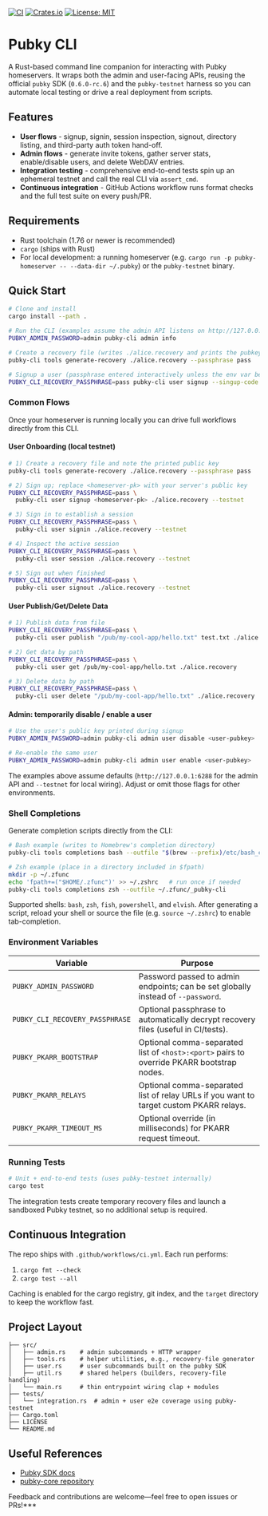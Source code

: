 [![CI](https://github.com/pubky/pubky-cli/actions/workflows/ci.yml/badge.svg)](https://github.com/pubky/pubky-cli/actions/workflows/ci.yml)
[![Crates.io](https://img.shields.io/crates/v/pubky-cli.svg)](https://crates.io/crates/pubky-cli)
[![License: MIT](https://img.shields.io/badge/License-MIT-yellow.svg)](LICENSE)

# Pubky CLI

A Rust-based command line companion for interacting with Pubky homeservers. It wraps both the
admin and user-facing APIs, reusing the official `pubky` SDK (`0.6.0-rc.6`) and the
`pubky-testnet` harness so you can automate local testing or drive a real deployment from scripts.

## Features

- **User flows** - signup, signin, session inspection, signout, directory listing, and third-party auth token hand-off.
- **Admin flows** - generate invite tokens, gather server stats, enable/disable users, and delete WebDAV entries.
- **Integration testing** - comprehensive end-to-end tests spin up an ephemeral testnet and call the real CLI via `assert_cmd`.
- **Continuous integration** - GitHub Actions workflow runs format checks and the full test suite on every push/PR.

## Requirements

- Rust toolchain (1.76 or newer is recommended)
- `cargo` (ships with Rust)
- For local development: a running homeserver (e.g. `cargo run -p pubky-homeserver -- --data-dir ~/.pubky`) or the `pubky-testnet` binary.

## Quick Start

```bash
# Clone and install
cargo install --path .

# Run the CLI (examples assume the admin API listens on http://127.0.0.1:6288)
PUBKY_ADMIN_PASSWORD=admin pubky-cli admin info

# Create a recovery file (writes ./alice.recovery and prints the pubkey)
pubky-cli tools generate-recovery ./alice.recovery --passphrase pass

# Signup a user (passphrase entered interactively unless the env var below is set)
PUBKY_CLI_RECOVERY_PASSPHRASE=pass pubky-cli user signup --singup-code <signup-code> <homeserver-pk> ./alice.recovery --testnet
```

### Common Flows

Once your homeserver is running locally you can drive full workflows directly from this CLI.

#### User Onboarding (local testnet)

```bash
# 1) Create a recovery file and note the printed public key
pubky-cli tools generate-recovery ./alice.recovery --passphrase pass

# 2) Sign up; replace <homeserver-pk> with your server's public key
PUBKY_CLI_RECOVERY_PASSPHRASE=pass \
  pubky-cli user signup <homeserver-pk> ./alice.recovery --testnet

# 3) Sign in to establish a session
PUBKY_CLI_RECOVERY_PASSPHRASE=pass \
  pubky-cli user signin ./alice.recovery --testnet

# 4) Inspect the active session
PUBKY_CLI_RECOVERY_PASSPHRASE=pass \
  pubky-cli user session ./alice.recovery --testnet

# 5) Sign out when finished
PUBKY_CLI_RECOVERY_PASSPHRASE=pass \
  pubky-cli user signout ./alice.recovery --testnet
```

#### User Publish/Get/Delete Data

```bash
# 1) Publish data from file
PUBKY_CLI_RECOVERY_PASSPHRASE=pass \
  pubky-cli user publish "/pub/my-cool-app/hello.txt" test.txt ./alice.recovery --testnet

# 2) Get data by path
PUBKY_CLI_RECOVERY_PASSPHRASE=pass \
  pubky-cli user get /pub/my-cool-app/hello.txt ./alice.recovery 

# 3) Delete data by path
PUBKY_CLI_RECOVERY_PASSPHRASE=pass \
  pubky-cli user delete "/pub/my-cool-app/hello.txt" ./alice.recovery 
```


#### Admin: temporarily disable / enable a user

```bash
# Use the user's public key printed during signup
PUBKY_ADMIN_PASSWORD=admin pubky-cli admin user disable <user-pubkey>

# Re-enable the same user
PUBKY_ADMIN_PASSWORD=admin pubky-cli admin user enable <user-pubkey>
```

The examples above assume defaults (`http://127.0.0.1:6288` for the admin API and `--testnet`
for local wiring). Adjust or omit those flags for other environments.

### Shell Completions

Generate completion scripts directly from the CLI:

```bash
# Bash example (writes to Homebrew's completion directory)
pubky-cli tools completions bash --outfile "$(brew --prefix)/etc/bash_completion.d/pubky-cli"

# Zsh example (place in a directory included in $fpath)
mkdir -p ~/.zfunc
echo 'fpath+=("$HOME/.zfunc")' >> ~/.zshrc   # run once if needed
pubky-cli tools completions zsh --outfile ~/.zfunc/_pubky-cli
```

Supported shells: `bash`, `zsh`, `fish`, `powershell`, and `elvish`. After generating a script,
reload your shell or source the file (e.g. `source ~/.zshrc`) to enable tab-completion.

### Environment Variables

| Variable                        | Purpose                                                                           |
| ------------------------------- | --------------------------------------------------------------------------------- |
| `PUBKY_ADMIN_PASSWORD`          | Password passed to admin endpoints; can be set globally instead of `--password`.  |
| `PUBKY_CLI_RECOVERY_PASSPHRASE` | Optional passphrase to automatically decrypt recovery files (useful in CI/tests). |
| `PUBKY_PKARR_BOOTSTRAP`         | Optional comma-separated list of `<host>:<port>` pairs to override PKARR bootstrap nodes.  |
| `PUBKY_PKARR_RELAYS`            | Optional comma-separated list of relay URLs if you want to target custom PKARR relays.     |
| `PUBKY_PKARR_TIMEOUT_MS`        | Optional override (in milliseconds) for PKARR request timeout.                    |

### Running Tests

```bash
# Unit + end-to-end tests (uses pubky-testnet internally)
cargo test
```

The integration tests create temporary recovery files and launch a sandboxed Pubky testnet, so no additional setup is required.

## Continuous Integration

The repo ships with `.github/workflows/ci.yml`. Each run performs:

1. `cargo fmt --check`
2. `cargo test --all`

Caching is enabled for the cargo registry, git index, and the `target` directory to keep the workflow fast.

## Project Layout

```
├── src/
│   ├── admin.rs    # admin subcommands + HTTP wrapper
│   ├── tools.rs    # helper utilities, e.g., recovery-file generator
│   ├── user.rs     # user subcommands built on the pubky SDK
│   ├── util.rs     # shared helpers (builders, recovery-file handling)
│   └── main.rs     # thin entrypoint wiring clap + modules
├── tests/
│   └── integration.rs  # admin + user e2e coverage using pubky-testnet
├── Cargo.toml
├── LICENSE
└── README.md
```

## Useful References

- [Pubky SDK docs](https://docs.rs/pubky/0.6.0-rc.6/pubky/)
- [pubky-core repository](https://github.com/pubky/pubky-core)

Feedback and contributions are welcome—feel free to open issues or PRs!\*\*\*
